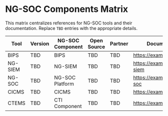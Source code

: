 # NG-SOC Components Matrix

This matrix centralizes references for NG-SOC tools and their documentation. Replace `TBD` entries with the appropriate details.

| Tool | Version | NG-SOC Component | Open Source | Partner | Documentation |
|------|---------|------------------|-------------|---------|---------------|
| BIPS | TBD | BIPS | TBD | TBD | https://example.com/bips |
| NG-SIEM | TBD | NG-SIEM | TBD | TBD | https://example.com/ng-siem |
| NG-SOC | TBD | NG-SOC Platform | TBD | TBD | https://example.com/ng-soc |
| CICMS | TBD | CICMS | TBD | TBD | https://example.com/cicms |
| CTEMS | TBD | CTI Component | TBD | TBD | https://example.com/ctems |
